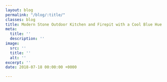 ```yaml
---
layout: blog
permalink: "/blog/:title/"
classes: blog
title: Modern Stone Outdoor Kitchen and Firepit with a Cool Blue Hue
meta:
  title: ''
  description: ''
image:
  src: ''
  title: ''
  alt: ''
excerpt: ''
date: 2018-07-18 00:00:00 +0000

---
```

